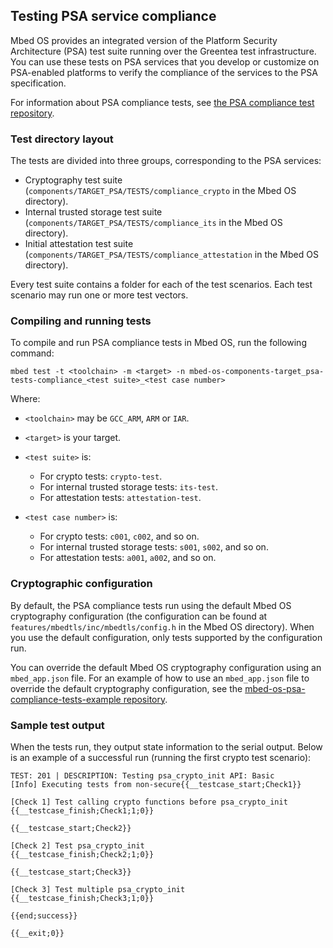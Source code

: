 <h2 id="crypto-port">Testing PSA service compliance</h2>

Mbed OS provides an integrated version of the Platform Security Architecture (PSA) test suite running over the Greentea test infrastructure. You can use these tests on PSA services that you develop or customize on PSA-enabled platforms to verify the compliance of the services to the PSA specification.

For information about PSA compliance tests, see [the PSA compliance test repository](https://github.com/ARM-software/psa-arch-tests).

### Test directory layout

The tests are divided into three groups, corresponding to the PSA services:

* Cryptography test suite (`components/TARGET_PSA/TESTS/compliance_crypto` in the Mbed OS directory).
* Internal trusted storage test suite (`components/TARGET_PSA/TESTS/compliance_its` in the Mbed OS directory).
* Initial attestation test suite (`components/TARGET_PSA/TESTS/compliance_attestation` in the Mbed OS directory).

Every test suite contains a folder for each of the test scenarios. Each test scenario may run one or more test vectors.

### Compiling and running tests

To compile and run PSA compliance tests in Mbed OS, run the following command:

```
mbed test -t <toolchain> -m <target> -n mbed-os-components-target_psa-tests-compliance_<test suite>_<test case number>
```
Where:

* `<toolchain>` may be `GCC_ARM`, `ARM` or `IAR`.

* `<target>` is  your target.

* `<test suite>` is:
    * For crypto tests: `crypto-test`.
    * For internal trusted storage tests: `its-test`.
    * For attestation tests: `attestation-test`.

* `<test case number>` is:
    * For crypto tests: `c001`, `c002`, and so on.
    * For internal trusted storage tests: `s001`, `s002`, and so on.
    * For attestation tests: `a001`, `a002`, and so on.

### Cryptographic configuration
By default, the PSA compliance tests run using the default Mbed OS cryptography configuration (the configuration can be found at `features/mbedtls/inc/mbedtls/config.h` in the Mbed OS directory). When you use the default configuration, only tests supported by the configuration run.

You can override the default Mbed OS cryptography configuration using an `mbed_app.json` file. For an example of how to use an `mbed_app.json` file to override the default cryptography configuration, see the [mbed-os-psa-compliance-tests-example repository](https://github.com/ARMmbed/mbed-os-psa-compliance-tests-example).

### Sample test output
When the tests run, they output state information to the serial output. Below is an example of a successful run (running the first crypto test scenario):
```
TEST: 201 | DESCRIPTION: Testing psa_crypto_init API: Basic
[Info] Executing tests from non-secure{{__testcase_start;Check1}}

[Check 1] Test calling crypto functions before psa_crypto_init
{{__testcase_finish;Check1;1;0}}

{{__testcase_start;Check2}}

[Check 2] Test psa_crypto_init
{{__testcase_finish;Check2;1;0}}

{{__testcase_start;Check3}}

[Check 3] Test multiple psa_crypto_init
{{__testcase_finish;Check3;1;0}}

{{end;success}}

{{__exit;0}}
```
